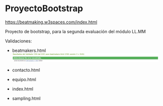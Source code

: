 # ProyectoBootstrap

https://beatmaking.w3spaces.com/index.html

Proyecto de bootstrap, para la segunda evaluación del módulo LL.MM


Validaciones:

- beatmakers.html
![Beatmakers validación](validaciones/beatmakers.png)

- contacto.html
- equipo.html
- index.html
- sampling.html

